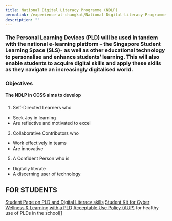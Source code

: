 ```yaml
---
title: National Digital Literacy Programme (NDLP)
permalink: /experience-at-changkat/National-Digital-Literacy-Programme-NDLP
description: ""
---
```

### The Personal Learning Devices (PLD) will be used in tandem with the national e-learning platform – the Singapore Student Learning Space (SLS)- as well as other educational technology to personalise and enhance students’ learning. This will also enable students to acquire digital skills and apply these skills as they navigate an increasingly digitalised world.  

  

### Objectives  
  

**The NDLP in CCSS aims to develop**  

### 

1.  Self-Directed Learners who

*   Seek Joy in learning
*   Are reflective and motivated to excel

3.  Collaborative Contributors who

*   Work effectively in teams
*   Are innovative

5.  A Confident Person who is 

*   Digitally literate
*   A discerning user of technology

FOR STUDENTS
------------

[Student Page on PLD and Digital Literacy skills](https://sites.google.com/moe.edu.sg/ccss-student-hbl-page)
[Student Kit for Cyber Wellness & Learning with a PLD]()
[Acceptable Use Policy (AUP)](/files/2%20Acceptable%20Use%20Policy%20AUP%20Agreement%202022.pdf) for healthy use of PLDs in the school[]